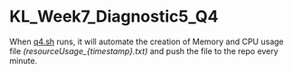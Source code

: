 # KL_Week7_Diagnostic5_Q4

When [q4.sh](https://github.com/cadenhong/kl_wk7_diagnostic5q4/blob/main/q4.sh) runs, it will automate the creation of Memory and CPU usage file *(resourceUsage_{timestamp}.txt)* and push the file to the repo every minute.
